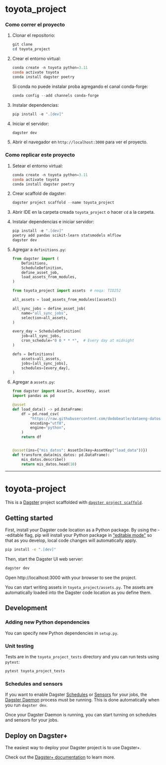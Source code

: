 # toyota_project

### Como correr el proyecto
1. Clonar el repositorio:
    ```powershell
    git clone
    cd toyota_project
    ```

2. Crear el entorno virtual:
    ```powershell
    conda create -n toyota python=3.11
    conda activate toyota
    conda install dagster poetry
    ```
    Si conda no puede instalar proba agregando el canal conda-forge:
   ```powershell
   conda config --add channels conda-forge
   ```

3. Instalar dependencias:
    ```powershell
    pip install -e ".[dev]"
    ```

4. Iniciar el servidor:
    ```powershell
    dagster dev
    ```

5. Abrir el navegador en `http://localhost:3000` para ver el proyecto.

### Como replicar este proyecto

1. Setear el entorno virtual:
    ```powershell
    conda create -n toyota python=3.11
    conda activate toyota
    conda install dagster poetry
    ```

2. Crear scaffold de dagster:
    ```powershell
    dagster project scaffold --name toyota_project
    ```

3. Abrir IDE en la carpeta creada `toyota_project` o hacer `cd` a la carpeta.

4. Instalar dependencias e iniciar servidor:
    ```powershell
    pip install -e ".[dev]"
    poetry add pandas scikit-learn statsmodels mlflow
    dagster dev
    ```

5. Agregar a `definitions.py`:

    ```python
    from dagster import (
        Definitions,
        ScheduleDefinition,
        define_asset_job,
        load_assets_from_modules,
    )

    from toyota_project import assets  # noqa: TID252

    all_assets = load_assets_from_modules([assets])

    all_sync_jobs = define_asset_job(
        name="all_sync_jobs",
        selection=all_assets,
    )

    every_day = ScheduleDefinition(
        job=all_sync_jobs,
        cron_schedule="0 0 * * *",  # Every day at midnight
    )

    defs = Definitions(
        assets=all_assets,
        jobs=[all_sync_jobs],
        schedules=[every_day],
    )
    ```

6. Agregar a `assets.py`:

    ```python
    from dagster import AssetIn, AssetKey, asset
    import pandas as pd

    @asset
    def load_data() -> pd.DataFrame:
        df = pd.read_csv(
            "https://raw.githubusercontent.com/dodobeatle/dataeng-datos/refs/heads/main/ToyotaCorolla.csv",
            encoding="utf8",
            engine="python",
        )
        return df


    @asset(ins={"mis_datos": AssetIn(key=AssetKey("load_data"))})
    def transform_data(mis_datos: pd.DataFrame):
        mis_datos.describe()
        return mis_datos.head(10)
    ```

---

# toyota-project

This is a [Dagster](https://dagster.io/) project scaffolded with [`dagster project scaffold`](https://docs.dagster.io/guides/build/projects/creating-a-new-project).

## Getting started

First, install your Dagster code location as a Python package. By using the --editable flag, pip will install your Python package in ["editable mode"](https://pip.pypa.io/en/latest/topics/local-project-installs/#editable-installs) so that as you develop, local code changes will automatically apply.

```bash
pip install -e ".[dev]"
```

Then, start the Dagster UI web server:

```bash
dagster dev
```

Open http://localhost:3000 with your browser to see the project.

You can start writing assets in `toyota_project/assets.py`. The assets are automatically loaded into the Dagster code location as you define them.

## Development

### Adding new Python dependencies

You can specify new Python dependencies in `setup.py`.

### Unit testing

Tests are in the `toyota_project_tests` directory and you can run tests using `pytest`:

```bash
pytest toyota_project_tests
```

### Schedules and sensors

If you want to enable Dagster [Schedules](https://docs.dagster.io/guides/automate/schedules/) or [Sensors](https://docs.dagster.io/guides/automate/sensors/) for your jobs, the [Dagster Daemon](https://docs.dagster.io/guides/deploy/execution/dagster-daemon) process must be running. This is done automatically when you run `dagster dev`.

Once your Dagster Daemon is running, you can start turning on schedules and sensors for your jobs.

## Deploy on Dagster+

The easiest way to deploy your Dagster project is to use Dagster+.

Check out the [Dagster+ documentation](https://docs.dagster.io/dagster-plus/) to learn more.

